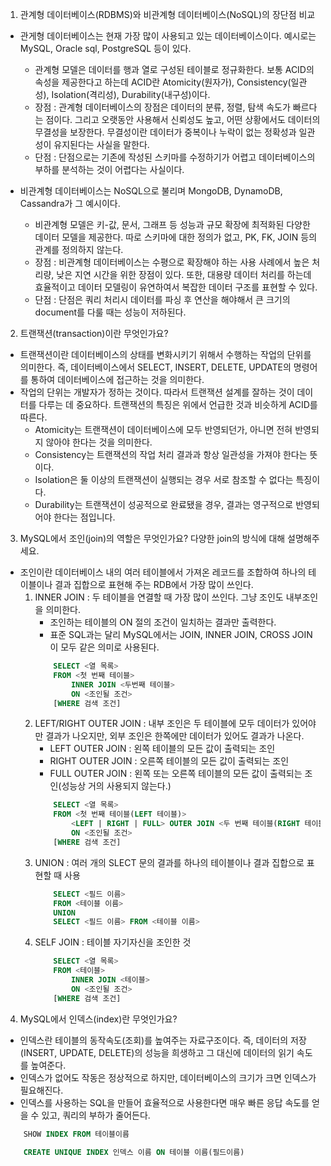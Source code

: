 1. 관계형 데이터베이스(RDBMS)와 비관계형 데이터베이스(NoSQL)의 장단점 비교

- 관게형 데이터베이스는 현재 가장 많이 사용되고 있는 데이터베이스이다. 예시로는 MySQL, Oracle sql, PostgreSQL 등이 있다. 
    - 관계형 모델은 데이터를 행과 열로 구성된 테이블로 정규화한다. 보통 ACID의 속성을 제공한다고 하는데 ACID란 Atomicity(원자가), Consistency(일관성), Isolation(격리성), Durability(내구성)이다.
    - 장점 : 관계형 데이터베이스의 장점은 데이터의 분류, 정렬, 탐색 속도가 빠르다는 점이다. 그리고 오랫동안 사용해서 신뢰성도 높고, 어떤 상황에서도 데이터의 무결성을 보장한다. 무결성이란 데이터가 중복이나 누락이 없는 정확성과 일관성이 유지된다는 사실을 말한다. 
    - 단점 : 단점으로는 기존에 작성된 스키마를 수정하기가 어렵고 데이터베이스의 부하를 분석하는 것이 어렵다는 사실이다.

- 비관계형 데이터베이스는 NoSQL으로 불리며 MongoDB, DynamoDB, Cassandra가 그 예시이다. 
    - 비관계형 모델은 키-값, 문서, 그래프 등 성능과 규모 확장에 최적화된 다양한 데이터 모델을 제공한다. 따로 스키마에 대한 정의가 없고, PK, FK, JOIN 등의 관계를 정의하지 않는다.
    - 장점 : 비관계형 데이터베이스는 수평으로 확장해야 하는 사용 사례에서 높은 처리량, 낮은 지연 시간을 위한 장점이 있다. 또한, 대용량 데이터 처리를 하는데 효율적이고 데이터 모델링이 유연하여서 복잡한 데이터 구조를 표현할 수 있다.
    - 단점 : 단점은 쿼리 처리시 데이터를 파싱 후 연산을 해야해서 큰 크기의 document를 다룰 때는 성능이 저하된다.

2. 트랜잭션(transaction)이란 무엇인가요?

- 트랜잭션이란 데이터베이스의 상태를 변화시키기 위해서 수행하는 작업의 단위를 의미한다. 즉, 데이터베이스에서 SELECT, INSERT, DELETE, UPDATE의 명령어를 통하여 데이터베이스에 접근하는 것을 의미한다. 
- 작업의 단위는 개발자가 정하는 것이다. 따라서 트랜잭션 설계를 잘하는 것이 데이터를 다루는 데 중요하다.
트랜잭션의 특징은 위에서 언급한 것과 비슷하게 ACID를 따른다.
    - Atomicity는 트랜잭션이 데이터베이스에 모두 반영되던가, 아니면 전혀 반영되지 않아야 한다는 것을 의미한다. 
    - Consistency는 트랜잭션의 작업 처리 결과과 항상 일관성을 가져야 한다는 뜻이다. 
    - Isolation은 둘 이상의 트랜잭션이 실행되는 경우 서로 참조할 수 없다는 특징이다.
    - Durability는 트랜잭션이 성공적으로 완료됐을 경우, 결과는 영구적으로 반영되어야 한다는 점입니다.

3. MySQL에서 조인(join)의 역할은 무엇인가요? 다양한 join의 방식에 대해 설명해주세요.

- 조인이란 데이터베이스 내의 여러 테이블에서 가져온 레코드를 조합하여 하나의 테이블이나 결과 집합으로 표현해 주는 RDB에서 가장 많이 쓰인다. 
    1) INNER JOIN : 두 테이블을 연결할 때 가장 많이 쓰인다. 그냥 조인도 내부조인을 의미한다.
         - 조인하는 테이블의 ON 절의 조건이 일치하는 결과만 출력한다.
         - 표준 SQL과는 달리 MySQL에서는 JOIN, INNER JOIN, CROSS JOIN이 모두 같은 의미로 사용된다.
        ```sql
            SELECT <열 목록>
            FROM <첫 번째 테이블>
                INNER JOIN <두번째 테이블>
                ON <조인될 조건>
            [WHERE 검색 조건]
        ```
    2) LEFT/RIGHT OUTER JOIN : 내부 조인은 두 테이블에 모두 데이터가 있어야만 결과가 나오지만, 외부 조인은 한쪽에만 데이터가 있어도 결과가 나온다.
        - LEFT OUTER JOIN : 왼쪽 테이블의 모든 값이 출력되는 조인
        - RIGHT OUTER JOIN : 오른쪽 테이블의 모든 값이 출력되는 조인
        - FULL OUTER JOIN : 왼쪽 또는 오른쪽 테이블의 모든 값이 출력되는 조인(성능상 거의 사용되지 않는다.)
        ```sql
            SELECT <열 목록>
            FROM <첫 번째 테이블(LEFT 테이블)>
                <LEFT | RIGHT | FULL> OUTER JOIN <두 번째 테이블(RIGHT 테이블)>
                ON <조인될 조건>
            [WHERE 검색 조건]
        ```
    3) UNION : 여러 개의 SLECT 문의 결과를 하나의 테이블이나 결과 집합으로 표현할 때 사용
        ```sql
            SELECT <필드 이름>
            FROM <테이블 이름>
            UNION
            SELECT <필드 이름> FROM <테이블 이름>
        ````
    4) SELF JOIN : 테이블 자기자신을 조인한 것
        ```sql
            SELECT <열 목록>
            FROM <테이블>
                INNER JOIN <테이블>
                ON <조인될 조건>
            [WHERE 검색 조건]
        ```
4. MySQL에서 인덱스(index)란 무엇인가요?

- 인덱스란 테이블의 동작속도(조회)를 높여주는 자료구조이다. 즉, 데이터의 저장(INSERT, UPDATE, DELETE)의 성능을 희생하고 그 대신에 데이터의 읽기 속도를 높여준다.
- 인덱스가 없어도 작동은 정상적으로 하지만, 데이터베이스의 크기가 크면 인덱스가 필요해진다. 
- 인덱스를 사용하는 SQL을 만들어 효율적으로 사용한다면 매우 빠른 응답 속도를 얻을 수 있고, 쿼리의 부하가 줄어든다. 
```sql
    SHOW INDEX FROM 테이블이름
```
```sql
    CREATE UNIQUE INDEX 인덱스 이름 ON 테이블 이름(필드이름)
```
